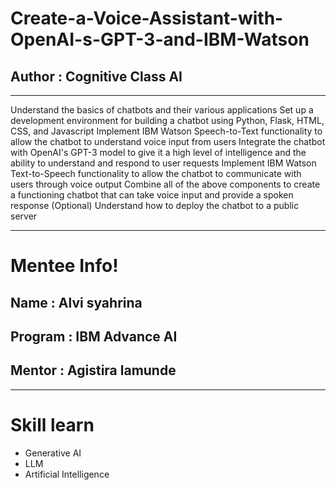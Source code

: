 # Create-a-Voice-Assistant-with-OpenAI-s-GPT-3-and-IBM-Watson
## Author : Cognitive Class AI
--------------------------------

Understand the basics of chatbots and their various applications
Set up a development environment for building a chatbot using Python, Flask, HTML, CSS, and Javascript
Implement IBM Watson Speech-to-Text functionality to allow the chatbot to understand voice input from users
Integrate the chatbot with OpenAI's GPT-3 model to give it a high level of intelligence and the ability to understand and respond to user requests
Implement IBM Watson Text-to-Speech functionality to allow the chatbot to communicate with users through voice output
Combine all of the above components to create a functioning chatbot that can take voice input and provide a spoken response
(Optional) Understand how to deploy the chatbot to a public server

-------------------------------
# Mentee Info!
## Name : Alvi syahrina
## Program : IBM Advance AI
## Mentor : Agistira lamunde
---------------------------------
# Skill learn
- Generative AI
- LLM
- Artificial Intelligence
